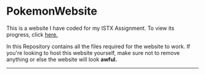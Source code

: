 # PokemonWebsite
This is a website I have coded for my ISTX Assignment. To view its progress, click [here.](https://jeydinnewwon.github.io/PokemonWebsite/)

In this Repository contains all the files required for the website to work. If you're looking to host this website yourself, make sure not to remove anything or else the website will look **awful.**

***
